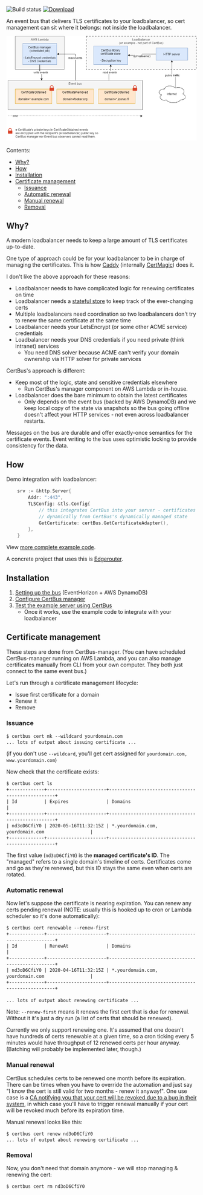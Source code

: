 ![Build status](https://github.com/function61/certbus/workflows/Build/badge.svg)
[![Download](https://img.shields.io/github/downloads/function61/certbus/total.svg?style=for-the-badge)](https://github.com/function61/certbus/releases)

An event bus that delivers TLS certificates to your loadbalancer, so cert management can sit where
it belongs: not inside the loadbalancer.

![CertBus's architecture](docs/architecture.png)

Contents:

- [Why?](#why)
- [How](#how)
- [Installation](#installation)
- [Certificate management](#certificate-management)
  * [Issuance](#issuance)
  * [Automatic renewal](#automatic-renewal)
  * [Manual renewal](#manual-renewal)
  * [Removal](#removal)


Why?
----

A modern loadbalancer needs to keep a large amount of TLS certificates up-to-date.

One type of approach could be for your loadbalancer to be in charge of managing the certificates.
This is how [Caddy](https://github.com/caddyserver/caddy) (internally
[CertMagic](https://github.com/mholt/certmagic)) does it.

I don't like the above approach for these reasons:

- Loadbalancer needs to have complicated logic for renewing certificates on time
- Loadbalancer needs a
  [stateful store](https://github.com/mholt/certmagic/wiki/Storage-Implementations)
  to keep track of the ever-changing certs
- Multiple loadbalancers need coordination so two loadbalancers don't try to renew the same certificate at the same time
- Loadbalancer needs your LetsEncrypt (or some other ACME service) credentials
- Loadbalancer needs your DNS credentials if you need private (think intranet) services
    * You need DNS solver because ACME can't verify your domain ownership via HTTP solver for private services

CertBus's approach is different:

- Keep most of the logic, state and sensitive credentials elsewhere
    * Run CertBus's manager component on AWS Lambda or in-house.
- Loadbalancer does the bare minimum to obtain the latest certificates
    * Only depends on the event bus (backed by AWS DynamoDB) and we keep local copy of the
      state via snapshots so the bus going offline doesn't affect your HTTP services -
      not even across loadbalancer restarts.

Messages on the bus are durable and offer exactly-once semantics for the certificate events.
Event writing to the bus uses optimistic locking to provide consistency for the data.


How
---

Demo integration with loadbalancer:

```go
    srv := &http.Server{
        Addr: ":443",
        TLSConfig: &tls.Config{
            // this integrates CertBus into your server - certificates are fetched
            // dynamically from CertBus's dynamically managed state
            GetCertificate: certBus.GetCertificateAdapter(),
        },
    }
```

View [more complete example code](pkg/cbexampleserver/example.go).

A concrete project that uses this is [Edgerouter](https://github.com/function61/edgerouter).


Installation
------------

1. [Setting up the bus](docs/setting-up-bus.md) (EventHorizon + AWS DynamoDB)
2. [Configure CertBus manager](docs/configure-manager.md)
3. [Test the example server using CertBus](docs/test-example-server.md)
    * Once it works, use the example code to integrate with your loadbalancer


Certificate management
----------------------

These steps are done from CertBus-manager. (You can have scheduled CertBus-manager running on AWS Lambda,
and you can also manage certificates manually from CLI from your own computer. They both just connect
to the same event bus.)

Let's run through a certificate management lifecycle:

- Issue first certificate for a domain
- Renew it
- Remove


### Issuance

```console
$ certbus cert mk --wildcard yourdomain.com
... lots of output about issuing certificate ...
```

(if you don't use `--wildcard`, you'll get cert assigned for `yourdomain.com, www.yourdomain.com`)

Now check that the certificate exists:

```console
$ certbus cert ls
+-------------+----------------------+--------------------------------------------------+
| Id          | Expires              | Domains                                          |
+-------------+----------------------+--------------------------------------------------+
| nd3oD6CfiY0 | 2020-05-16T11:32:15Z | *.yourdomain.com, yourdomain.com                 |
+-------------+----------------------+--------------------------------------------------+
```

The first value (`nd3oD6CfiY0`) is the **managed certificate's ID**. The "managed" refers to
a single domain's timeline of certs. Certificates come and go as they're renewed, but this ID
stays the same even when certs are rotated.


### Automatic renewal

Now let's suppose the certificate is nearing expiration. You can renew any certs pending
renewal (NOTE: usually this is hooked up to cron or Lambda scheduler so it's done automatically):

```console
$ certbus cert renewable --renew-first
+-------------+----------------------+--------------------------------------------------+
| Id          | RenewAt              | Domains                                          |
+-------------+----------------------+--------------------------------------------------+
| nd3oD6CfiY0 | 2020-04-16T11:32:15Z | *.yourdomain.com, yourdomain.com                 |
+-------------+----------------------+--------------------------------------------------+

... lots of output about renewing certificate ...
```

Note: `--renew-first` means it renews the first cert that is due for renewal. Without it
it's just a dry run (a list of certs that should be renewed).

Currently we only support renewing one. It's assumed that one doesn't have hundreds of
certs renewable at a given time, so a cron ticking every 5 minutes would have throughput
of 12 renewed certs per hour anyway. (Batching will probably be implemented later, though.)


### Manual renewal

CertBus schedules certs to be renewed one month before its expiration. There can be times
when you have to override the automation and just say "I know the cert is still valid for
two months - renew it anyway!". One use case is a
[CA notifying you that your cert will be revoked due to a bug in their system](https://twitter.com/joonas_fi/status/1234914782035181568),
in which case you'll have to trigger renewal manually if your cert will be revoked much
before its expiration time.

Manual renewal looks like this:

```console
$ certbus cert renew nd3oD6CfiY0
... lots of output about renewing certificate ...
```

### Removal

Now, you don't need that domain anymore - we will stop managing & renewing the cert:

```console
$ certbus cert rm nd3oD6CfiY0
```
